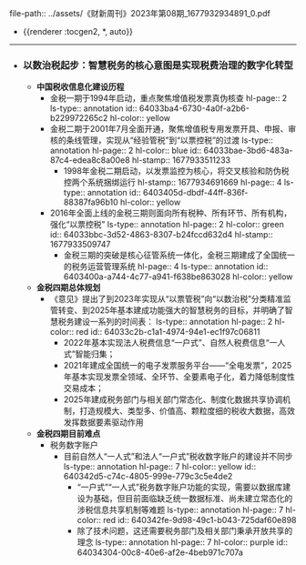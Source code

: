 file-path:: ../assets/《财新周刊》2023年第08期_1677932934891_0.pdf

- {{renderer :tocgen2, *, auto}}
- ---
- ### 以数治税起步：智慧税务的核心意图是实现税费治理的数字化转型
	- **中国税收信息化建设历程**
		- 金税一期于1994年启动，重点聚焦增值税发票真伪核查
		  hl-page:: 2
		  ls-type:: annotation
		  id:: 64033ba4-6730-4a0f-a2b6-b229972265c2
		  hl-color:: yellow
		- 金税二期于2001年7月全面开通，聚焦增值税专用发票开具、申报、审核的条线管理，实现从“经验管税”到“以票控税”的过渡
		  ls-type:: annotation
		  hl-page:: 2
		  hl-color:: blue
		  id:: 64033bae-3bd6-483a-87c4-edea8c8a00e8
		  hl-stamp:: 1677933511233
			- 1998年金税二期启动，以发票监控为核心，将交叉核验和防伪税控两个系统捆绑运行
			  hl-stamp:: 1677934691669
			  hl-page:: 4
			  ls-type:: annotation
			  id:: 6403405d-dbdf-44ff-836f-88387fa96b10
			  hl-color:: yellow
		- 2016年全面上线的金税三期则面向所有税种、所有环节、所有机构，强化“以票控税”
		  ls-type:: annotation
		  hl-page:: 2
		  hl-color:: green
		  id:: 64033bbc-3d52-4863-8307-b24fccd632d4
		  hl-stamp:: 1677933509747
			- 金税三期的突破是核心征管系统一体化，金税三期建成了全国统一的税务运营管理系统
			  hl-page:: 4
			  ls-type:: annotation
			  id:: 6403400a-a744-4c77-a941-f638be863028
			  hl-color:: yellow
	- **金税四期总体规划**
		- 《意见》提出了到2023年实现从“以票管税”向“以数治税”分类精准监管转变、到2025年基本建成功能强大的智慧税务的目标，并明确了智慧税务建设一系列的时间表：
		  ls-type:: annotation
		  hl-page:: 2
		  hl-color:: red
		  id:: 64033c2b-c1a1-4974-94e1-ec1f97c06811
			- 2022年基本实现法人税费信息“一户式”、自然人税费信息“一人式”智能归集；
			- 2021年建成全国统一的电子发票服务平台——“全电发票”，2025年基本实现发票全领域、全环节、全要素电子化，着力降低制度性交易成本；
			- 2025年建成税务部门与相关部门常态化、制度化数据共享协调机制，打造规模大、类型多、价值高、颗粒度细的税收大数据，高效发挥数据要素驱动作用
	- **金税四期目前难点**
		- 税务数字账户
			- 目前自然人“一人式”和法人“一户式”税收数字账户的建设并不同步
			  ls-type:: annotation
			  hl-page:: 7
			  hl-color:: yellow
			  id:: 640342d5-c74c-4805-999e-779c3c5e4de2
				- “一户式”“一人式”税务数字账户功能的实现，需要以数据库建设为基础，但目前面临缺乏统一数据标准、尚未建立常态化的涉税信息共享机制等难题
				  ls-type:: annotation
				  hl-page:: 7
				  hl-color:: red
				  id:: 640342fe-9d98-49c1-b043-725daf60e898
				- 除了技术问题，这还需要税务部门及相关部门秉承开放共享的理念
				  ls-type:: annotation
				  hl-page:: 7
				  hl-color:: purple
				  id:: 64034304-00c8-40e6-af2e-4beb971c707a